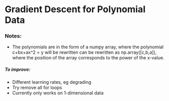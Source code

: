 # Gradient Descent for Polynomial Data


### Notes:
* The polynomials are in the form of a numpy array, where the polynomial c+bx+ax^2 = y will be rewritten can be rewritten as np.array([c,b,a]), where the position of the array corresponds to the power of the x-value.

##### To improve:
* Different learning rates, eg degrading
* Try remove all for loops
* Currently only works on 1-dimensional data
